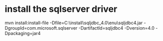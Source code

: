 

# install the sqlserver driver
mvn install:install-file -Dfile=C:\install\sqljdbc_4.0\enu\sqljdbc4.jar -DgroupId=com.microsoft.sqlserver -DartifactId=sqljdbc4 -Dversion=4.0 -Dpackaging=jar4